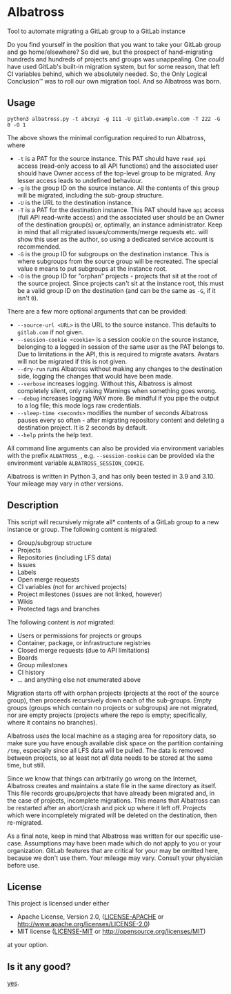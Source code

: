 # Albatross

Tool to automate migrating a GitLab group to a GitLab instance

Do you find yourself in the position that you want to take your GitLab group and go
home/elsewhere? So did we, but the prospect of hand-migrating hundreds and hundreds of
projects and groups was unappealing. One _could_ have used GitLab's built-in migration
system, but for some reason, that left CI variables behind, which we absolutely needed.
So, the Only Logical Conclusion™ was to roll our own migration tool. And so Albatross
was born.

## Usage

```shell
python3 albatross.py -t abcxyz -g 111 -U gitlab.example.com -T 222 -G 0 -O 1
```

The above shows the minimal configuration required to run Albatross, where
- `-t` is a PAT for the source instance. This PAT should have `read_api` access
  (read-only access to all API functions) and the associated user should have Owner
  access of the top-level group to be migrated. Any lesser access leads to undefined
  behaviour.
- `-g` is the group ID on the source instance. All the contents of this group will be
  migrated, including the sub-group structure.
- `-U` is the URL to the destination instance.
- `-T` is a PAT for the destination instance. This PAT should have `api` access (full
  API read-write access) and the associated user should be an Owner of the destination
  group(s) or, optimally, an instance administrator. Keep in mind that all migrated
  issues/comments/merge requests etc. will show this user as the author, so using a
  dedicated service account is recommended.
- `-G` is the group ID for subgroups on the destination instance. This is where
  subgroups from the source group will be recreated. The special value `0` means to put
  subgroups at the instance root.
- `-O` is the group ID for "orphan" projects - projects that sit at the root of the
  source project. Since projects can't sit at the instance root, this must be a valid
  group ID on the destination (and can be the same as `-G`, if it isn't `0`).

There are a few more optional arguments that can be provided:
- `--source-url <URL>` is the URL to the source instance. This defaults to `gitlab.com` if not
  given.
- `--session-cookie <cookie>` is a session cookie on the source instance, belonging to a
  logged in session of the same user as the PAT belongs to. Due to limitations in the
  API, this is required to migrate avatars. Avatars will not be migrated if this is not
  given.
- `--dry-run` runs Albatross without making any changes to the destination side, logging
  the changes that would have been made.
- `--verbose` increases logging. Without this, Albatross is almost completely silent,
  only raising Warnings when something goes wrong.
- `--debug` increases logging WAY more. Be mindful if you pipe the output to a log file;
  this mode logs raw credentials.
- `--sleep-time <seconds>` modifies the number of seconds Albatross pauses every so
  often - after migrating repository content and deleting a destination project. It is 2
  seconds by default.
- `--help` prints the help text.

All command line arguments can also be provided via environment variables with the
prefix `ALBATROSS_`, e.g. `--session-cookie` can be provided via the environment
variable `ALBATROSS_SESSION_COOKIE`.

Albatross is written in Python 3, and has only been tested in 3.9 and 3.10. Your mileage
may vary in other versions.

## Description

This script will recursively migrate all* contents of a GitLab group to a new instance
or group. The following content is migrated:
- Group/subgroup structure
- Projects
- Repositories (including LFS data)
- Issues
- Labels
- Open merge requests
- CI variables (not for archived projects)
- Project milestones (issues are not linked, however)
- Wikis
- Protected tags and branches

The following content is _not_ migrated:
- Users or permissions for projects or groups
- Container, package, or infrastructure registries
- Closed merge requests (due to API limitations)
- Boards
- Group milestones
- CI history
- ... and anything else not enumerated above

Migration starts off with orphan projects (projects at the root of the source group),
then proceeds recursively down each of the sub-groups. Empty groups (groups which
contain no projects or subgroups) are not migrated, nor are empty projects (projects
where the repo is empty; specifically, where it contains no branches).

Albatross uses the local machine as a staging area for repository data, so make sure you
have enough available disk space on the partition containing `/tmp`, especially since
all LFS data will be pulled. The data is removed between projects, so at least not _all_
data needs to be stored at the same time, but still.

Since we know that things can arbitrarily go wrong on the Internet, Albatross creates
and maintains a state file in the same directory as itself. This file records
groups/projects that have already been migrated and, in the case of projects, incomplete
migrations. This means that Albatross can be restarted after an abort/crash and pick up
where it left off. Projects which were incompletely migrated will be deleted on the
destination, then re-migrated.

As a final note, keep in mind that Albatross was written for our specific use-case.
Assumptions may have been made which do not apply to you or your organization. GitLab
features that are critical for your may be omitted here, because we don't use them. Your
mileage may vary. Consult your physician before use.

## License

This project is licensed under either
* Apache License, Version 2.0, ([LICENSE-APACHE](LICENSE-APACHE) or http://www.apache.org/licenses/LICENSE-2.0)
* MIT license ([LICENSE-MIT](LICENSE-MIT) or http://opensource.org/licenses/MIT)

at your option.

## Is it any good?

[yes](https://news.ycombinator.com/item?id=3067434).
